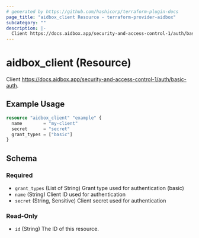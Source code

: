 ```yaml
---
# generated by https://github.com/hashicorp/terraform-plugin-docs
page_title: "aidbox_client Resource - terraform-provider-aidbox"
subcategory: ""
description: |-
  Client https://docs.aidbox.app/security-and-access-control-1/auth/basic-auth.
---
```


# aidbox_client (Resource)

Client https://docs.aidbox.app/security-and-access-control-1/auth/basic-auth.

## Example Usage

```terraform
resource "aidbox_client" "example" {
  name        = "my-client"
  secret      = "secret"
  grant_types = ["basic"]
}
```

<!-- schema generated by tfplugindocs -->
## Schema

### Required

- `grant_types` (List of String) Grant type used for authentication (basic)
- `name` (String) Client ID used for authentication
- `secret` (String, Sensitive) Client secret used for authentication

### Read-Only

- `id` (String) The ID of this resource.
